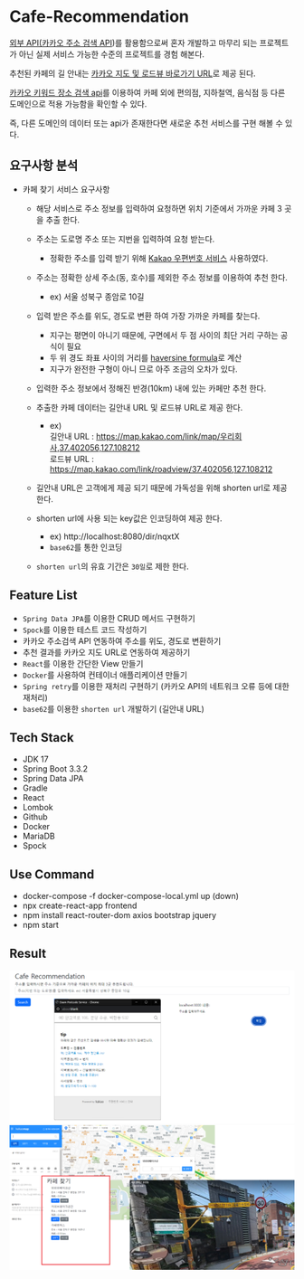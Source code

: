 # Cafe-Recommendation

[외부 API(카카오 주소 검색 API](https://developers.kakao.com/docs/latest/ko/local/dev-guide))를 
활용함으로써 혼자 개발하고 마무리 되는 프로젝트가 아닌 실제 서비스 가능한 수준의 프로젝트를 경험 해본다.

추천된 카페의 길 안내는 [카카오 지도 및 로드뷰 바로가기 URL](https://apis.map.kakao.com/web/guide/#routeurl)로
제공 된다.

[카카오 키워드 장소 검색 api](https://developers.kakao.com/docs/latest/ko/local/dev-guide#search-by-category)를
이용하여 카페 외에 편의점, 지하철역, 음식점 등 다른 도메인으로 적용 가능함을 확인할 수 있다.

즉, 다른 도메인의 데이터 또는 api가 존재한다면 새로운 추천 서비스를 구현 해볼 수 있다.

## 요구사항 분석

- 카페 찾기 서비스 요구사항
    - 해당 서비스로 주소 정보를 입력하여 요청하면 위치 기준에서 가까운 카페 3 곳을 추출 한다.
    - 주소는 도로명 주소 또는 지번을 입력하여 요청 받는다.
        - 정확한 주소를 입력 받기 위해 [Kakao 우편번호 서비스](https://postcode.map.daum.net/guide) 사용하였다.
    - 주소는 정확한 상세 주소(동, 호수)를 제외한 주소 정보를 이용하여 추천 한다.
        - ex) 서울 성북구 종암로 10길
    - 입력 받은 주소를 위도, 경도로 변환 하여 가장 가까운 카페를 찾는다.
        - 지구는 평면이 아니기 때문에, 구면에서 두 점 사이의 최단 거리 구하는 공식이 필요
        - 두 위 경도 좌표 사이의 거리를 [haversine formula](https://en.wikipedia.org/wiki/Haversine_formula)로 계산
        - 지구가 완전한 구형이 아니 므로 아주 조금의 오차가 있다.
    - 입력한 주소 정보에서 정해진 반경(10km) 내에 있는 카페만 추천 한다.
    - 추출한 카페 데이터는 길안내 URL 및 로드뷰 URL로 제공 한다.
        - ex)    
          길안내 URL : https://map.kakao.com/link/map/우리회사,37.402056,127.108212    
          로드뷰 URL : https://map.kakao.com/link/roadview/37.402056,127.108212

    - 길안내 URL은 고객에게 제공 되기 때문에 가독성을 위해 shorten url로 제공 한다.
    - shorten url에 사용 되는 key값은 인코딩하여 제공 한다.
        - ex) http://localhost:8080/dir/nqxtX
        - `base62`를 통한 인코딩
    - `shorten url`의 유효 기간은 `30일`로 제한 한다.

## Feature List

- `Spring Data JPA`를 이용한 CRUD 메서드 구현하기
- `Spock`를 이용한 테스트 코드 작성하기
- 카카오 주소검색 API 연동하여 주소를 위도, 경도로 변환하기
- 추천 결과를 카카오 지도 URL로 연동하여 제공하기
- `React`를 이용한 간단한 View 만들기
- `Docker`를 사용하여 컨테이너 애플리케이션 만들기
- `Spring retry`를 이용한 재처리 구현하기 (카카오 API의 네트워크 오류 등에 대한 재처리)
- `base62`를 이용한 `shorten url` 개발하기 (길안내 URL)

## Tech Stack
- JDK 17
- Spring Boot 3.3.2
- Spring Data JPA
- Gradle
- React
- Lombok
- Github
- Docker
- MariaDB
- Spock

## Use Command
- docker-compose -f docker-compose-local.yml up (down)
- npx create-react-app frontend
- npm install react-router-dom axios bootstrap jquery
- npm start

## Result
![Main-Cafe-Recommendation.png](Main-Cafe-Recommendation.png)
![Result-Cafe-Recommendation.png](Result-Cafe-Recommendation.png)
